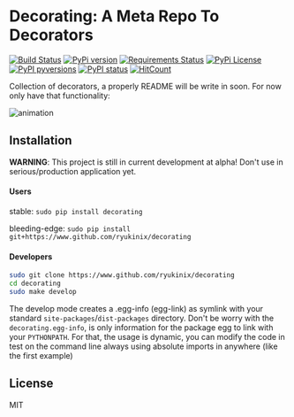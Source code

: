 Decorating: A Meta Repo To Decorators
=================

[![Build Status](https://travis-ci.org/ryukinix/decorating.svg?branch=master)](https://travis-ci.org/ryukinix/decorating)
[![PyPi version](https://img.shields.io/pypi/v/decorating.svg)](https://pypi.python.org/pypi/decorating/)
[![Requirements Status](https://requires.io/github/ryukinix/decorating/requirements.svg?branch=master)](https://requires.io/github/ryukinix/decorating/requirements/?branch=master)
[![PyPi License](https://img.shields.io/pypi/l/decorating.svg)](https://pypi.python.org/pypi/decorating/)
[![PyPI pyversions](https://img.shields.io/pypi/pyversions/decorating.svg)](https://pypi.python.org/pypi/decorating/)
[![PyPI status](https://img.shields.io/pypi/status/decorating.svg)](https://pypi.python.org/pypi/decorating/)
[![HitCount](https://hitt.herokuapp.com/ryukinix/decorating.svg)](https://github.com/ryukinix/decorating)


Collection of decorators, a properly README will be write in soon. For now only have that functionality:

![animation](https://i.imgur.com/8mAXdhu.gif)

## Installation

**WARNING**: This project is still in current development at alpha! Don't use in serious/production application yet.


#### Users

stable:
`sudo pip install decorating`


bleeding-edge:
`sudo pip install git+https://www.github.com/ryukinix/decorating`


#### Developers

```Bash
sudo git clone https://www.github.com/ryukinix/decorating
cd decorating
sudo make develop
```

The develop mode creates a .egg-info (egg-link) as symlink with your standard `site-packages`/`dist-packages` directory. Don't be worry with the `decorating.egg-info`, is only information for the package egg to link with your `PYTHONPATH`. For that, the usage is dynamic, you can modify the code in test on the command line always using absolute imports in anywhere (like the first example)

## License

MIT